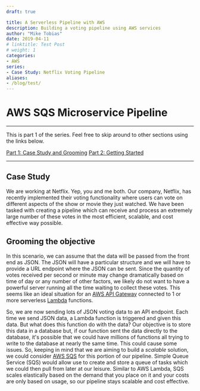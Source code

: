 ```yaml
---
draft: true

title: A Serverless Pipeline with AWS
description: Building a voting pipeline using AWS services
author: "Mike Tobias"
date: 2019-04-11
# linktitle: Test Post
# weight: 1
categories:
- AWS
series:
- Case Study: Netflix Voting Pipeline
aliases:
- /blog/test/
---
```


# AWS SQS Microservice Pipeline

---

This is part 1 of the series.  Feel free to skip around to other sections using the links below.

[Part 1: Case Study and Grooming]() 
[Part 2: Getting Started]()



---

## Case Study

We are working at Netflix.  Yep, you and me both.  Our company, Netflix, has recently implemented their voting functionality where users can vote on different aspects of the show or movie they just watched.  We have been tasked with creating a pipeline which can receive and process an extremely large number of these votes in the most efficient, scalable, and cost effective way possible.  

## Grooming the objective

In this scenario, we can assume that the data will be passed from the front end as JSON.  The JSON will have a particular structure and we will have to provide a URL endpoint where the JSON can be sent.  Since the quantity of votes received per second or minute may change dramatically based on time of day or any number of other factors, we likely do not want to have a powerful server running all the time waiting to collect these votes.  This seems like an ideal situation for an [AWS API Gateway](<https://aws.amazon.com/api-gateway/>) connected to 1 or more serverless [Lambda](<https://aws.amazon.com/lambda/>) functions.  

So, we are now sending lots of JSON voting data to an API endpoint.  Each time we send JSON data, a Lambda function is triggered and given this data.  But what does this function do with the data?  Our objective is to store this data in a database but, if our function sent the data directly to the database, it's possible that we could have millions of functions all trying to write to the database at nearly the same time.  This could cause some issues.  So, keeping in mind that we are aiming to build a *scalable* solution, we could consider [AWS SQS](<https://aws.amazon.com/sqs/>) for this portion of our pipeline.  Simple Queue Service (SQS) would allow use to create and store a queue of tasks which we could then pull from later at our leisure. Similar to AWS Lambda, SQS scales elastically based on the demand that you place on it and your costs are only based on usage, so our pipeline stays scalable and cost effective. 

